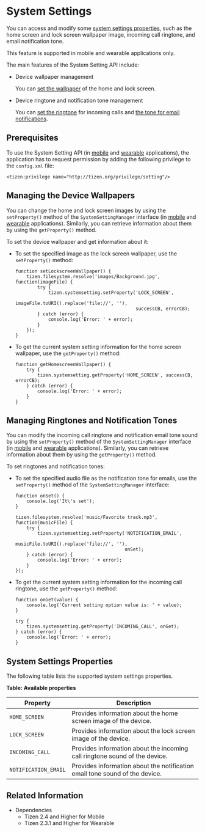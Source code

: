 # System Settings

You can access and modify some [system settings properties](#system-settings-properties), such as the home screen and lock screen wallpaper image, incoming call ringtone, and email notification tone.

This feature is supported in mobile and wearable applications only.

The main features of the System Setting API include:

- Device wallpaper management

  You can [set the wallpaper](#managing-the-device-wallpapers) of the home and lock screen.

- Device ringtone and notification tone management

  You can [set the ringtone](#managing-ringtones-and-notification-tones) for incoming calls and [the tone for email notifications](#managing-ringtones-and-notification-tones).

## Prerequisites

To use the System Setting API (in [mobile](../../../../org.tizen.web.apireference/html/device_api/mobile/tizen/systemsetting.html) and [wearable](../../../../org.tizen.web.apireference/html/device_api/wearable/tizen/systemsetting.html) applications), the application has to request permission by adding the following privilege to the `config.xml` file:

```
<tizen:privilege name="http://tizen.org/privilege/setting"/>
```

## Managing the Device Wallpapers

You can change the home and lock screen images by using the `setProperty()` method of the `SystemSettingManager` interface (in [mobile](../../../../org.tizen.web.apireference/html/device_api/mobile/tizen/systemsetting.html#SystemSettingManager) and [wearable](../../../../org.tizen.web.apireference/html/device_api/wearable/tizen/systemsetting.html#SystemSettingManager) applications). Similarly, you can retrieve information about them by using the `getProperty()` method.

To set the device wallpaper and get information about it:

- To set the specified image as the lock screen wallpaper, use the `setProperty()` method:

  ```
  function setLockscreenWallpaper() {
      tizen.filesystem.resolve('images/Background.jpg', function(imageFile) {
          try {
              tizen.systemsetting.setProperty('LOCK_SCREEN',
                                              imageFile.toURI().replace('file://', ''),
                                              successCB, errorCB);
          } catch (error) {
              console.log('Error: ' + error);
          }
      });
  }
  ```

- To get the current system setting information for the home screen wallpaper, use the `getProperty()` method:

  ```
  function getHomescreenWallpaper() {
      try {
          tizen.systemsetting.getProperty('HOME_SCREEN', successCB, errorCB);
      } catch (error) {
          console.log('Error: ' + error);
      }
  }
  ```

## Managing Ringtones and Notification Tones

You can modify the incoming call ringtone and notification email tone sound by using the `setProperty()` method of the `SystemSettingManager` interface (in [mobile](../../../../org.tizen.web.apireference/html/device_api/mobile/tizen/systemsetting.html#SystemSettingManager) and [wearable](../../../../org.tizen.web.apireference/html/device_api/wearable/tizen/systemsetting.html#SystemSettingManager) applications). Similarly, you can retrieve information about them by using the `getProperty()` method.

To set ringtones and notification tones:

- To set the specified audio file as the notification tone for emails, use the `setProperty()` method of the `SystemSettingManager` interface:

  ```
  function onSet() {
      console.log('It\'s set');
  }

  tizen.filesystem.resolve('music/Favorite track.mp3', function(musicFile) {
      try {
          tizen.systemsetting.setProperty('NOTIFICATION_EMAIL',
                                          musicFile.toURI().replace('file://', ''),
                                          onSet);
      } catch (error) {
          console.log('Error: ' + error);
      }
  });
  ```

- To get the current system setting information for the incoming call ringtone, use the `getProperty()` method:

  ```
  function onGet(value) {
      console.log('Current setting option value is: ' + value);
  }

  try {
      tizen.systemsetting.getProperty('INCOMING_CALL', onGet);
  } catch (error) {
      console.log('Error: ' + error);
  }
  ```

## System Settings Properties

The following table lists the supported system settings properties.

**Table: Available properties**

| Property             | Description                              |
| -------------------- | ---------------------------------------- |
| `HOME_SCREEN`        | Provides information about the home screen image of the device. |
| `LOCK_SCREEN`        | Provides information about the lock screen image of the device. |
| `INCOMING_CALL`      | Provides information about the incoming call ringtone sound of the device. |
| `NOTIFICATION_EMAIL` | Provides information about the notification email tone sound of the device. |

## Related Information
* Dependencies
  - Tizen 2.4 and Higher for Mobile
  - Tizen 2.3.1 and Higher for Wearable
